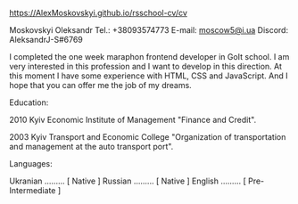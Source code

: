https://AlexMoskovskyi.github.io/rsschool-cv/cv
           
               
Moskovskyi  Oleksandr 
Tel.:      +38093574773
E-mail:    moscow5@i.ua
Discord:   AleksandrJ-S#6769

I completed the one week maraphon frontend developer in GoIt school. I am very interested in this profession and I want to develop in this direction. At this moment I have some experience with HTML, CSS and JavaScript. And I hope that you can offer me the job of my dreams.

Education:

2010 Kyiv Economic Institute of Management
 "Finance and Credit".

2003 Kyiv Transport and Economic College
"Organization of transportation and management at the auto transport port".

Languages:

Ukranian ......... [ Native ]
Russian  ......... [ Native ]
English  ......... [ Pre-Intermediate ]
